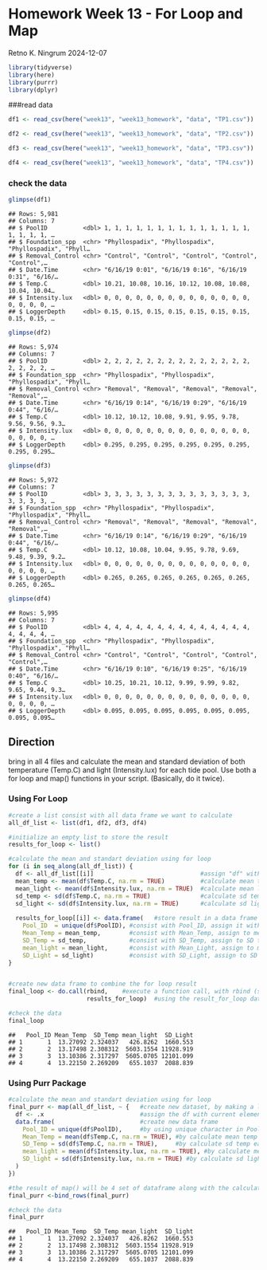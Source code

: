Homework Week 13 - For Loop and Map
================
Retno K. Ningrum
2024-12-07

``` r
library(tidyverse)
library(here)
library(purrr)
library(dplyr)
```

\###read data

``` r
df1 <- read_csv(here("week13", "week13_homework", "data", "TP1.csv"))

df2 <- read_csv(here("week13", "week13_homework", "data", "TP2.csv"))

df3 <- read_csv(here("week13", "week13_homework", "data", "TP3.csv"))

df4 <- read_csv(here("week13", "week13_homework", "data", "TP4.csv"))
```

### check the data

``` r
glimpse(df1)
```

    ## Rows: 5,981
    ## Columns: 7
    ## $ PoolID          <dbl> 1, 1, 1, 1, 1, 1, 1, 1, 1, 1, 1, 1, 1, 1, 1, 1, 1, 1, …
    ## $ Foundation_spp  <chr> "Phyllospadix", "Phyllospadix", "Phyllospadix", "Phyll…
    ## $ Removal_Control <chr> "Control", "Control", "Control", "Control", "Control",…
    ## $ Date.Time       <chr> "6/16/19 0:01", "6/16/19 0:16", "6/16/19 0:31", "6/16/…
    ## $ Temp.C          <dbl> 10.21, 10.08, 10.16, 10.12, 10.08, 10.08, 10.04, 10.04…
    ## $ Intensity.lux   <dbl> 0, 0, 0, 0, 0, 0, 0, 0, 0, 0, 0, 0, 0, 0, 0, 0, 0, 0, …
    ## $ LoggerDepth     <dbl> 0.15, 0.15, 0.15, 0.15, 0.15, 0.15, 0.15, 0.15, 0.15, …

``` r
glimpse(df2)
```

    ## Rows: 5,974
    ## Columns: 7
    ## $ PoolID          <dbl> 2, 2, 2, 2, 2, 2, 2, 2, 2, 2, 2, 2, 2, 2, 2, 2, 2, 2, …
    ## $ Foundation_spp  <chr> "Phyllospadix", "Phyllospadix", "Phyllospadix", "Phyll…
    ## $ Removal_Control <chr> "Removal", "Removal", "Removal", "Removal", "Removal",…
    ## $ Date.Time       <chr> "6/16/19 0:14", "6/16/19 0:29", "6/16/19 0:44", "6/16/…
    ## $ Temp.C          <dbl> 10.12, 10.12, 10.08, 9.91, 9.95, 9.78, 9.56, 9.56, 9.3…
    ## $ Intensity.lux   <dbl> 0, 0, 0, 0, 0, 0, 0, 0, 0, 0, 0, 0, 0, 0, 0, 0, 0, 0, …
    ## $ LoggerDepth     <dbl> 0.295, 0.295, 0.295, 0.295, 0.295, 0.295, 0.295, 0.295…

``` r
glimpse(df3)
```

    ## Rows: 5,972
    ## Columns: 7
    ## $ PoolID          <dbl> 3, 3, 3, 3, 3, 3, 3, 3, 3, 3, 3, 3, 3, 3, 3, 3, 3, 3, …
    ## $ Foundation_spp  <chr> "Phyllospadix", "Phyllospadix", "Phyllospadix", "Phyll…
    ## $ Removal_Control <chr> "Removal", "Removal", "Removal", "Removal", "Removal",…
    ## $ Date.Time       <chr> "6/16/19 0:14", "6/16/19 0:29", "6/16/19 0:44", "6/16/…
    ## $ Temp.C          <dbl> 10.12, 10.08, 10.04, 9.95, 9.78, 9.69, 9.48, 9.39, 9.2…
    ## $ Intensity.lux   <dbl> 0, 0, 0, 0, 0, 0, 0, 0, 0, 0, 0, 0, 0, 0, 0, 0, 0, 0, …
    ## $ LoggerDepth     <dbl> 0.265, 0.265, 0.265, 0.265, 0.265, 0.265, 0.265, 0.265…

``` r
glimpse(df4)
```

    ## Rows: 5,995
    ## Columns: 7
    ## $ PoolID          <dbl> 4, 4, 4, 4, 4, 4, 4, 4, 4, 4, 4, 4, 4, 4, 4, 4, 4, 4, …
    ## $ Foundation_spp  <chr> "Phyllospadix", "Phyllospadix", "Phyllospadix", "Phyll…
    ## $ Removal_Control <chr> "Control", "Control", "Control", "Control", "Control",…
    ## $ Date.Time       <chr> "6/16/19 0:10", "6/16/19 0:25", "6/16/19 0:40", "6/16/…
    ## $ Temp.C          <dbl> 10.25, 10.21, 10.12, 9.99, 9.99, 9.82, 9.65, 9.44, 9.3…
    ## $ Intensity.lux   <dbl> 0, 0, 0, 0, 0, 0, 0, 0, 0, 0, 0, 0, 0, 0, 0, 0, 0, 0, …
    ## $ LoggerDepth     <dbl> 0.095, 0.095, 0.095, 0.095, 0.095, 0.095, 0.095, 0.095…

## Direction

bring in all 4 files and calculate the mean and standard deviation of
both temperature (Temp.C) and light (Intensity.lux) for each tide pool.
Use both a for loop and map() functions in your script. (Basically, do
it twice).

### Using For Loop

``` r
#create a list consist with all data frame we want to calculate
all_df_list <- list(df1, df2, df3, df4)

#initialize an empty list to store the result
results_for_loop <- list()

#calculate the mean and standart deviation using for loop 
for (i in seq_along(all_df_list)) {
  df <- all_df_list[[i]]                              #assign "df" with all data in all_df_list
  mean_temp <- mean(df$Temp.C, na.rm = TRUE)          #calculate mean temp of all df in all_df_list
  mean_light <- mean(df$Intensity.lux, na.rm = TRUE)  #calculate mean light of all df in all_df_list
  sd_temp <- sd(df$Temp.C, na.rm = TRUE)              #calculate sd temp of all df in all_df_list
  sd_light <- sd(df$Intensity.lux, na.rm = TRUE)      #calculate sd light of all df in all_df_list
  
  results_for_loop[[i]] <- data.frame(   #store result in a data frame named result_for_loop
    Pool_ID  = unique(df$PoolID), #consist with Pool_ID, assign it with the character in PoolId
    Mean_Temp = mean_temp,        #consist with Mean_Temp, assign to mean temp calculated in each df
    SD_Temp = sd_temp,            #consist with SD_Temp, assign to SD temp calculated in each df
    mean_light = mean_light,      #consist with Mean_Light, assign to mean light calculated in each df
    SD_Light = sd_light)          #consist with SD_Light, assign to SD light calculated in each df
}


#create new data frame to combine the for loop result
final_loop <- do.call(rbind,    #execute a function call, with rbind (stack one on top of the other)
                      results_for_loop)  #using the result_for_loop data frame

#check the data
final_loop
```

    ##   Pool_ID Mean_Temp  SD_Temp mean_light  SD_Light
    ## 1       1  13.27092 2.324037   426.8262  1660.553
    ## 2       2  13.17498 2.308312  5603.1554 11928.919
    ## 3       3  13.10386 2.317297  5605.0705 12101.099
    ## 4       4  13.22150 2.269209   655.1037  2088.839

### Using Purr Package

``` r
#calculate the mean and standart deviation using for loop 
final_purr <- map(all_df_list, ~ {   #create new dataset, by making a list of all_df_list
  df <- .x                           #assign the df with current element data frame (the list)
  data.frame(                        #create new data frame 
    Pool_ID = unique(df$PoolID),     #by using unique character in PoolID of the list
    Mean_Temp = mean(df$Temp.C, na.rm = TRUE), #by calculate mean temp each data in the list
    SD_Temp = sd(df$Temp.C, na.rm = TRUE),     #by calculate sd temp each data in the list
    mean_light = mean(df$Intensity.lux, na.rm = TRUE), #by calculate mean light each data in the list
    SD_light = sd(df$Intensity.lux, na.rm = TRUE) #by calculate sd light each data in the list
  )
})

#the result of map() will be 4 set of dataframe along with the calculated mean and sd of temp and light. then we can combine all these 4 dataframe with bind_rows
final_purr <-bind_rows(final_purr)

#check the data
final_purr 
```

    ##   Pool_ID Mean_Temp  SD_Temp mean_light  SD_light
    ## 1       1  13.27092 2.324037   426.8262  1660.553
    ## 2       2  13.17498 2.308312  5603.1554 11928.919
    ## 3       3  13.10386 2.317297  5605.0705 12101.099
    ## 4       4  13.22150 2.269209   655.1037  2088.839
